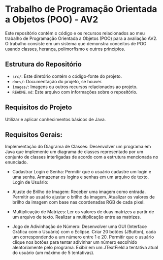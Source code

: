 # Trabalho de Programação Orientada a Objetos (POO) - AV2

Este repositório contém o código e os recursos relacionados ao meu trabalho de Programação Orientada a Objetos (POO) para a avaliação AV2. O trabalho consiste em um sistema que demonstra conceitos de POO usando classes, herança, polimorfismo e outros princípios.

## Estrutura do Repositório

- `src/`: Este diretório contém o código-fonte do projeto.
- `docs/`: Documentação do projeto, se houver.
- `images/`: Imagens ou outros recursos relacionados ao projeto.
- `README.md`: Este arquivo com informações sobre o repositório.

## Requisitos do Projeto

Utilizar e aplicar conhecimentos básicos de Java. 

## Requisitos Gerais:
Implementação do Diagrama de Classes: Desenvolver um programa em Java que implemente um diagrama de classes representado por um conjunto de classes interligadas de acordo com a estrutura mencionada no enunciado.

- Cadastrar Login e Senha:
Permitir que o usuário cadastre um login e uma senha.
Armazenar os logins e senhas em um arquivo de texto.
Login de Usuário:

- Ajuste de Brilho de Imagem:
Receber uma imagem como entrada.
Permitir ao usuário ajustar o brilho da imagem.
Atualizar os valores de brilho da imagem com base nas coordenadas RGB de cada pixel.

- Multiplicação de Matrizes:
Ler os valores de duas matrizes a partir de um arquivo de texto.
Realizar a multiplicação entre as matrizes.

- Jogo de Adivinhação de Número:
Desenvolver uma GUI (Interface Gráfica com o Usuário) com o Eclipse.
Criar 20 botões (JButton), cada um correspondendo a um número entre 1 e 20.
Permitir que o usuário clique nos botões para tentar adivinhar um número escolhido aleatoriamente pelo programa.
Exibir em um JTextField a tentativa atual do usuário (um máximo de 5 tentativas).


